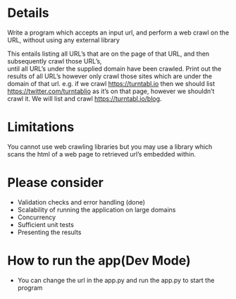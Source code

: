 # Details
Write a program which accepts an input url, and perform a web crawl on the URL, without using any external library

This entails listing all URL’s that are on the page of that URL, and then subsequently crawl those URL’s,  
until all URL’s under the supplied domain have been crawled. 
Print out the results of all URL’s however only crawl those sites which are under the domain of that url.
e.g. if we crawl https://turntabl.io then we should list https://twitter.com/turntablio as it’s on that page, 
however we shouldn’t crawl it. We will list and crawl https://turntabl.io/blog.


# Limitations
You cannot use web crawling libraries but you may use a library which scans the html of a 
web page to retrieved url’s embedded within.


# Please consider
  * Validation checks and error handling (done)
  * Scalability of running the application on large domains
  * Concurrency
  * Sufficient unit tests
  * Presenting the results

# How to run the app(Dev Mode)
  * You can change the url in the app.py and run the app.py to start the program